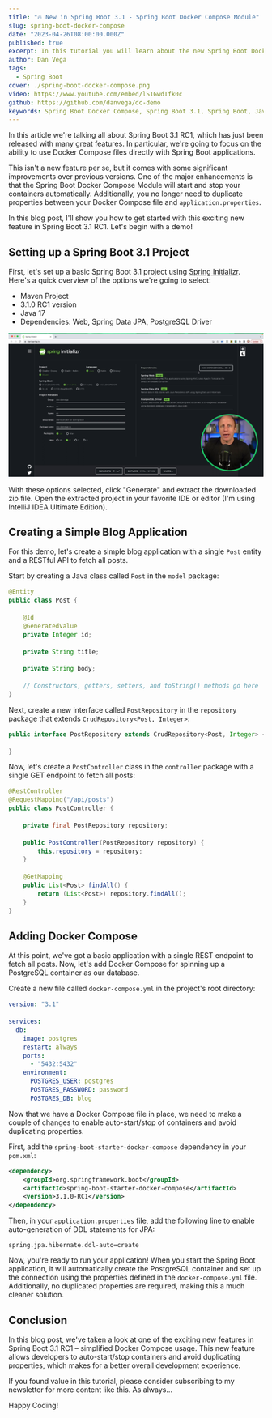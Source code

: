 ```yaml
---
title: "🔥 New in Spring Boot 3.1 - Spring Boot Docker Compose Module"
slug: spring-boot-docker-compose
date: "2023-04-26T08:00:00.000Z"
published: true
excerpt: In this tutorial you will learn about the new Spring Boot Docker Compose Module. This module allows you to use Docker Compose files directly with Spring Boot applications.
author: Dan Vega
tags:
  - Spring Boot
cover: ./spring-boot-docker-compose.png
video: https://www.youtube.com/embed/lS1GwdIfk0c
github: https://github.com/danvega/dc-demo
keywords: Spring Boot Docker Compose, Spring Boot 3.1, Spring Boot, Java, Docker Compose
---
```


In this article we're talking all about Spring Boot 3.1 RC1, which has just been released with many great features. In particular, we're going to focus on the ability to use Docker Compose files directly with Spring Boot applications.

This isn't a new feature per se, but it comes with some significant improvements over previous versions. One of the major enhancements is that the Spring Boot Docker Compose Module will start and stop your containers automatically. Additionally, you no longer need to duplicate properties between your Docker Compose file and `application.properties`.

In this blog post, I'll show you how to get started with this exciting new feature in Spring Boot 3.1 RC1. Let's begin with a demo!

## Setting up a Spring Boot 3.1 Project

First, let's set up a basic Spring Boot 3.1 project using [Spring Initializr](https://start.spring.io/). Here's a quick overview of the options we're going to select:

- Maven Project
- 3.1.0 RC1 version
- Java 17
- Dependencies: Web, Spring Data JPA, PostgreSQL Driver

![Spring Initializr](./start-spring-io.png)

With these options selected, click "Generate" and extract the downloaded zip file. Open the extracted project in your favorite IDE or editor (I'm using IntelliJ IDEA Ultimate Edition).

## Creating a Simple Blog Application

For this demo, let's create a simple blog application with a single `Post` entity and a RESTful API to fetch all posts.

Start by creating a Java class called `Post` in the `model` package:

```java
@Entity
public class Post {

    @Id
    @GeneratedValue
    private Integer id;

    private String title;

    private String body;

    // Constructors, getters, setters, and toString() methods go here
}
```

Next, create a new interface called `PostRepository` in the `repository` package that extends `CrudRepository<Post, Integer>`:

```java
public interface PostRepository extends CrudRepository<Post, Integer> {

}
```

Now, let's create a `PostController` class in the `controller` package with a single GET endpoint to fetch all posts:

```java
@RestController
@RequestMapping("/api/posts")
public class PostController {

    private final PostRepository repository;

    public PostController(PostRepository repository) {
        this.repository = repository;
    }

    @GetMapping
    public List<Post> findAll() {
        return (List<Post>) repository.findAll();
    }
}
```

## Adding Docker Compose

At this point, we've got a basic application with a single REST endpoint to fetch all posts. Now, let's add Docker Compose for spinning up a PostgreSQL container as our database.

Create a new file called `docker-compose.yml` in the project's root directory:

```yaml
version: "3.1"

services:
  db:
    image: postgres
    restart: always
    ports:
      - "5432:5432"
    environment:
      POSTGRES_USER: postgres
      POSTGRES_PASSWORD: password
      POSTGRES_DB: blog
```

Now that we have a Docker Compose file in place, we need to make a couple of changes to enable auto-start/stop of containers and avoid duplicating properties.

First, add the `spring-boot-starter-docker-compose` dependency in your `pom.xml`:

```xml
<dependency>
    <groupId>org.springframework.boot</groupId>
    <artifactId>spring-boot-starter-docker-compose</artifactId>
    <version>3.1.0-RC1</version>
</dependency>

```

Then, in your `application.properties` file, add the following line to enable auto-generation of DDL statements for JPA:

```properties
spring.jpa.hibernate.ddl-auto=create
```

Now, you're ready to run your application! When you start the Spring Boot application, it will automatically create the PostgreSQL container and set up the connection using the properties defined in the `docker-compose.yml` file. Additionally, no duplicated properties are required, making this a much cleaner solution.

## Conclusion

In this blog post, we've taken a look at one of the exciting new features in Spring Boot 3.1 RC1 – simplified Docker Compose usage. This new feature allows developers to auto-start/stop containers and avoid duplicating properties, which makes for a better overall development experience.

If you found value in this tutorial, please consider subscribing to my newsletter for more content like this. As always…

Happy Coding!

